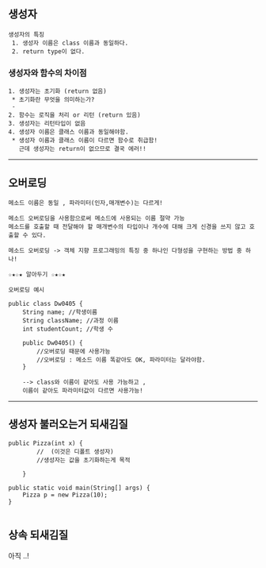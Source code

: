 ## 생성자
```
생성자의 특징
 1. 생성자 이름은 class 이름과 동일하다.
 2. return type이 없다.
```
### 생성자와 함수의 차이점
	1. 생성자는 초기화 (return 없음)
	 * 초기화란 무엇을 의미하는가?
	 - 
	2. 함수는 로직을 처리 or 리턴 (return 있음)
	3. 생성자는 리턴타입이 없음
	4. 생성자 이름은 클래스 이름과 동일해야함.
	 * 생성자 이름과 클래스 이름이 다르면 함수로 취급함!
	   근데 생성자는 return이 없으므로 결국 에러!!
---
## 오버로딩
```
메소드 이름은 동일 , 파라미터(인자,매개변수)는 다르게!

메소드 오버로딩을 사용함으로써 메소드에 사용되는 이름 절약 가능
메소드를 호출할 때 전달해야 할 매개변수의 타입이나 개수에 대해 크게 신경을 쓰지 않고 호출할 수 있다.

메소드 오버로딩 -> 객체 지향 프로그래밍의 특징 중 하나인 다형성을 구현하는 방법 중 하나!

☆★☆★ 알아두기 ☆★☆★
```


```
오버로딩 예시

public class Dw0405 {
	String name; //학생이름
	String className; //과정 이름
	int studentCount; //학생 수
	
	public Dw0405() {
		//오버로딩 때문에 사용가능
		//오버로딩 : 메소드 이름 똑같아도 OK, 파라미터는 달라야함.
	}

    --> class와 이름이 같아도 사용 가능하고 , 
    이름이 같아도 파라미터값이 다르면 사용가능!
```
---
## 생성자 불러오는거 되새김질
```
public Pizza(int x) {
		//	(이것은 디폴트 생성자)
		//생성자는 값을 초기화하는게 목적
		
	} 		

public static void main(String[] args) {
	Pizza p = new Pizza(10); 
}


```
## 상속 되새김질 
아직 ..!